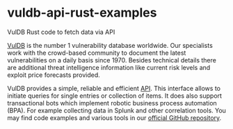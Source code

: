# vuldb-api-rust-examples
VulDB Rust code to fetch data via API

<a href="https://vuldb.com/">VulDB</a> is the number 1 vulnerability database worldwide. Our specialists work with the crowd-based community to document the latest vulnerabilities on a daily basis since 1970. Besides technical details there are additional threat intelligence information like current risk levels and exploit price forecasts provided.

VulDB provides a simple, reliable and efficient <a href="https://vuldb.com/?kb.api">API</a>. This interface allows to initiate queries for single entries or collection of items. It does also support transactional bots which implement robotic business process automation (BPA). For example collecting data in Splunk and other correlation tools. You may find code examples and various tools in our <a href="https://github.com/vuldb">official GitHub repository</a>.
